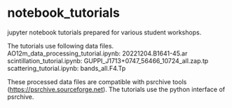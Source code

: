 # notebook_tutorials
jupyter notebook tutorials prepared for various student workshops.

The tutorials use following data files.
AO12m_data_processing_tutorial.ipynb:	20221204.B1641-45.ar
scintillation_tutorial.ipynb:		GUPPI_J1713+0747_56466_10724_all.zap.tp
scattering_tutorial.ipynb:		bands_all.F4.Tp

These processed data files are compatible with psrchive tools (https://psrchive.sourceforge.net).
The tutorials use the python interface of psrchive. 
 
